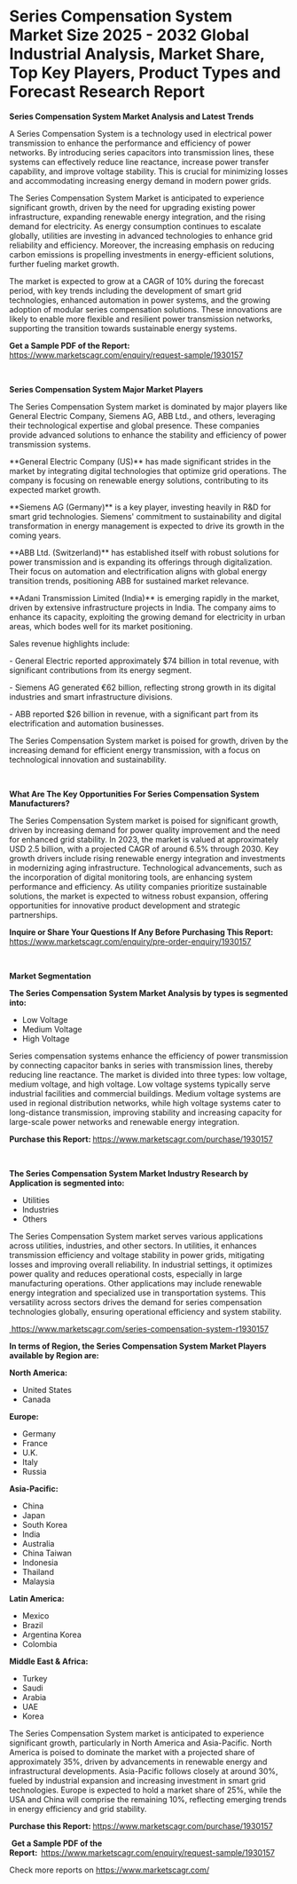 <p><h1>Series Compensation System Market Size 2025 - 2032 Global Industrial Analysis, Market Share, Top Key Players, Product Types and Forecast Research Report</h1></p><p><strong>Series Compensation System Market Analysis and Latest Trends</strong></p>
<p><p>A Series Compensation System is a technology used in electrical power transmission to enhance the performance and efficiency of power networks. By introducing series capacitors into transmission lines, these systems can effectively reduce line reactance, increase power transfer capability, and improve voltage stability. This is crucial for minimizing losses and accommodating increasing energy demand in modern power grids.</p><p>The Series Compensation System Market is anticipated to experience significant growth, driven by the need for upgrading existing power infrastructure, expanding renewable energy integration, and the rising demand for electricity. As energy consumption continues to escalate globally, utilities are investing in advanced technologies to enhance grid reliability and efficiency. Moreover, the increasing emphasis on reducing carbon emissions is propelling investments in energy-efficient solutions, further fueling market growth. </p><p>The market is expected to grow at a CAGR of 10% during the forecast period, with key trends including the development of smart grid technologies, enhanced automation in power systems, and the growing adoption of modular series compensation solutions. These innovations are likely to enable more flexible and resilient power transmission networks, supporting the transition towards sustainable energy systems.</p></p>
<p><strong>Get a Sample PDF of the Report:&nbsp;</strong> <a href="https://www.marketscagr.com/enquiry/request-sample/1930157?utm_campaign=3001&utm_medium=2&utm_source=Github&utm_content=ia&utm_term=06042025&utm_id=series-compensation-system">https://www.marketscagr.com/enquiry/request-sample/1930157</a></p>
<p>&nbsp;</p>
<p><strong>Series Compensation System Major Market Players</strong></p>
<p><p>The Series Compensation System market is dominated by major players like General Electric Company, Siemens AG, ABB Ltd., and others, leveraging their technological expertise and global presence. These companies provide advanced solutions to enhance the stability and efficiency of power transmission systems.</p><p>**General Electric Company (US)** has made significant strides in the market by integrating digital technologies that optimize grid operations. The company is focusing on renewable energy solutions, contributing to its expected market growth. </p><p>**Siemens AG (Germany)** is a key player, investing heavily in R&D for smart grid technologies. Siemens' commitment to sustainability and digital transformation in energy management is expected to drive its growth in the coming years.</p><p>**ABB Ltd. (Switzerland)** has established itself with robust solutions for power transmission and is expanding its offerings through digitalization. Their focus on automation and electrification aligns with global energy transition trends, positioning ABB for sustained market relevance.</p><p>**Adani Transmission Limited (India)** is emerging rapidly in the market, driven by extensive infrastructure projects in India. The company aims to enhance its capacity, exploiting the growing demand for electricity in urban areas, which bodes well for its market positioning.</p><p>Sales revenue highlights include: </p><p>- General Electric reported approximately $74 billion in total revenue, with significant contributions from its energy segment.</p><p>- Siemens AG generated €62 billion, reflecting strong growth in its digital industries and smart infrastructure divisions.</p><p>- ABB reported $26 billion in revenue, with a significant part from its electrification and automation businesses.</p><p>The Series Compensation System market is poised for growth, driven by the increasing demand for efficient energy transmission, with a focus on technological innovation and sustainability.</p></p>
<p>&nbsp;</p>
<p><strong>What Are The Key Opportunities For Series Compensation System Manufacturers?</strong></p>
<p><p>The Series Compensation System market is poised for significant growth, driven by increasing demand for power quality improvement and the need for enhanced grid stability. In 2023, the market is valued at approximately USD 2.5 billion, with a projected CAGR of around 6.5% through 2030. Key growth drivers include rising renewable energy integration and investments in modernizing aging infrastructure. Technological advancements, such as the incorporation of digital monitoring tools, are enhancing system performance and efficiency. As utility companies prioritize sustainable solutions, the market is expected to witness robust expansion, offering opportunities for innovative product development and strategic partnerships.</p></p>
<p><strong>Inquire or Share Your Questions If Any Before Purchasing This Report:</strong> <a href="https://www.marketscagr.com/enquiry/pre-order-enquiry/1930157?utm_campaign=3001&utm_medium=2&utm_source=Github&utm_content=ia&utm_term=06042025&utm_id=series-compensation-system">https://www.marketscagr.com/enquiry/pre-order-enquiry/1930157</a></p>
<p>&nbsp;</p>
<p><strong>Market Segmentation</strong></p>
<p><strong>The Series Compensation System Market Analysis by types is segmented into:</strong></p>
<p><ul><li>Low Voltage</li><li>Medium Voltage</li><li>High Voltage</li></ul></p>
<p><p>Series compensation systems enhance the efficiency of power transmission by connecting capacitor banks in series with transmission lines, thereby reducing line reactance. The market is divided into three types: low voltage, medium voltage, and high voltage. Low voltage systems typically serve industrial facilities and commercial buildings. Medium voltage systems are used in regional distribution networks, while high voltage systems cater to long-distance transmission, improving stability and increasing capacity for large-scale power networks and renewable energy integration.</p></p>
<p><strong>Purchase this Report:&nbsp;</strong><a href="https://www.marketscagr.com/purchase/1930157?utm_campaign=3001&utm_medium=2&utm_source=Github&utm_content=ia&utm_term=06042025&utm_id=series-compensation-system">https://www.marketscagr.com/purchase/1930157</a></p>
<p>&nbsp;</p>
<p><strong>The Series Compensation System Market Industry Research by Application is segmented into:</strong></p>
<p><ul><li>Utilities</li><li>Industries</li><li>Others</li></ul></p>
<p><p>The Series Compensation System market serves various applications across utilities, industries, and other sectors. In utilities, it enhances transmission efficiency and voltage stability in power grids, mitigating losses and improving overall reliability. In industrial settings, it optimizes power quality and reduces operational costs, especially in large manufacturing operations. Other applications may include renewable energy integration and specialized use in transportation systems. This versatility across sectors drives the demand for series compensation technologies globally, ensuring operational efficiency and system stability.</p></p>
<p><a href="https://www.marketscagr.com/series-compensation-system-r1930157?utm_campaign=3001&utm_medium=2&utm_source=Github&utm_content=ia&utm_term=06042025&utm_id=series-compensation-system">&nbsp;https://www.marketscagr.com/series-compensation-system-r1930157</a></p>
<p><strong>In terms of Region, the Series Compensation System Market Players available by Region are:</strong></p>
<p>
    <p> <strong> North America: </strong>
        <ul>
            <li>United States</li>
            <li>Canada</li>
        </ul>
        </p> 
    <p> <strong> Europe: </strong>
        <ul>
            <li>Germany</li>
            <li>France</li>
            <li>U.K.</li>
            <li>Italy</li>
            <li>Russia</li>
        </ul>
        </p> 
    <p> <strong> Asia-Pacific: </strong>
        <ul>
            <li>China</li>
            <li>Japan</li>
            <li>South Korea</li>
            <li>India</li>
            <li>Australia</li>
            <li>China Taiwan</li>
            <li>Indonesia</li>
            <li>Thailand</li>
            <li>Malaysia</li>
        </ul>
        </p> 
    <p> <strong> Latin America: </strong>
        <ul>
            <li>Mexico</li>
            <li>Brazil</li>
            <li>Argentina Korea</li>
            <li>Colombia</li>
        </ul>
        </p> 
    <p> <strong> Middle East & Africa: </strong>
        <ul>
            <li>Turkey</li>
            <li>Saudi</li>
            <li>Arabia</li>
            <li>UAE</li>
            <li>Korea</li>
        </ul>
    </p>
    </p>
<p><p>The Series Compensation System market is anticipated to experience significant growth, particularly in North America and Asia-Pacific. North America is poised to dominate the market with a projected share of approximately 35%, driven by advancements in renewable energy and infrastructural developments. Asia-Pacific follows closely at around 30%, fueled by industrial expansion and increasing investment in smart grid technologies. Europe is expected to hold a market share of 25%, while the USA and China will comprise the remaining 10%, reflecting emerging trends in energy efficiency and grid stability.</p></p>
<p><strong>Purchase this Report: </strong><a href="https://www.marketscagr.com/purchase/1930157?utm_campaign=3001&utm_medium=2&utm_source=Github&utm_content=ia&utm_term=06042025&utm_id=series-compensation-system">https://www.marketscagr.com/purchase/1930157</a></p>
<p>&nbsp;<strong>Get a Sample PDF of the Report:&nbsp;&nbsp;</strong><a href="https://www.marketscagr.com/enquiry/request-sample/1930157?utm_campaign=3001&utm_medium=2&utm_source=Github&utm_content=ia&utm_term=06042025&utm_id=series-compensation-system">https://www.marketscagr.com/enquiry/request-sample/1930157</a></p>
<p><strong></strong></p>
<p>Check more reports on <a href="https://www.marketscagr.com/?utm_campaign=3001&utm_medium=2&utm_source=Github&utm_content=ia&utm_term=06042025&utm_id=series-compensation-system">https://www.marketscagr.com/</a></p>